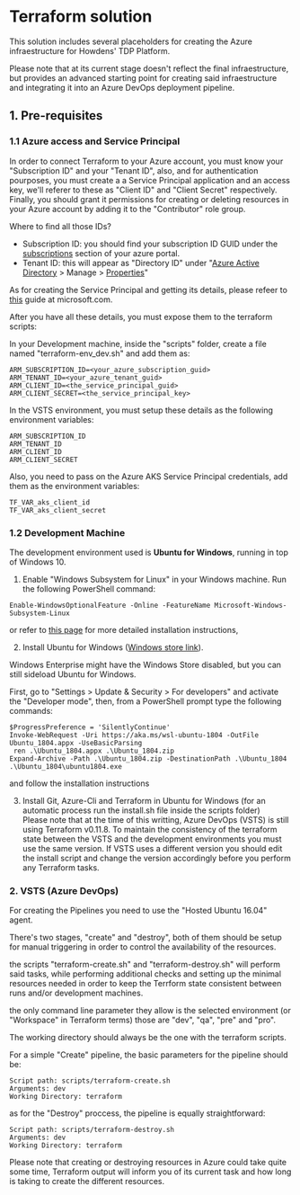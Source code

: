 <h1>Terraform solution </h1>

This solution includes several placeholders for creating the Azure infraestructure for Howdens' TDP Platform.

Please note that at its current stage doesn't reflect the final infraestructure, but provides an advanced starting point for creating said infraestructure and integrating it into an Azure DevOps deployment pipeline.


<h2>1. Pre-requisites</h2>

<h3>1.1 Azure access and Service Principal</h3>
In order to connect Terraform to your Azure account, you must know your "Subscription ID" and your "Tenant ID", also, and for authentication pourposes, you must create a a Service Principal application and an access key, we'll referer to these as "Client ID" and "Client Secret" respectively. Finally, you should grant it permissions for creating or deleting resources in your Azure account by adding it to the "Contributor" role group.

Where to find all those IDs?

* Subscription ID: you should find your subscription ID GUID under the <a href="https://portal.azure.com/#blade/Microsoft_Azure_Billing/SubscriptionsBlade">subscriptions</a> section of your azure portal.
* Tenant ID: this will appear as "Directory ID" under "<a href="https://portal.azure.com/#blade/Microsoft_AAD_IAM/ActiveDirectoryMenuBlade/Overview">Azure Active Directory</a> > Manage > <a href="https://portal.azure.com/#blade/Microsoft_AAD_IAM/ActiveDirectoryMenuBlade/Properties">Properties</a>"

As for creating the Service Principal and getting its details, please refeer to <a href="https://docs.microsoft.com/en-us/azure/active-directory/develop/howto-create-service-principal-portal">this</a> guide at microsoft.com.

After you have all these details, you must expose them to the terraform scripts:

In your Development machine, inside the "scripts" folder, create a file named "terraform-env_dev.sh" and add them as:

```
ARM_SUBSCRIPTION_ID=<your_azure_subscription_guid>
ARM_TENANT_ID=<your_azure_tenant_guid>
ARM_CLIENT_ID=<the_service_principal_guid>
ARM_CLIENT_SECRET=<the_service_principal_key>
```

In the VSTS environment, you must setup these details as the following environment variables:

```
ARM_SUBSCRIPTION_ID
ARM_TENANT_ID
ARM_CLIENT_ID
ARM_CLIENT_SECRET
```

Also, you need to pass on the Azure AKS Service Principal credentials, add them as the environment variables:
```
TF_VAR_aks_client_id
TF_VAR_aks_client_secret
```

<h3>1.2 Development Machine</h3>

The development environment used is <b>Ubuntu for Windows</b>, running in top of Windows 10.

1) Enable "Windows Subsystem for Linux" in your Windows machine. Run the following PowerShell command:

```
Enable-WindowsOptionalFeature -Online -FeatureName Microsoft-Windows-Subsystem-Linux
```

or refer to <a href="https://docs.microsoft.com/en-us/windows/wsl/install-win10">this page</a> for more detailed installation instructions,<br />



2) Install Ubuntu for Windows (<a href="https://www.microsoft.com/en-us/p/ubuntu/9nblggh4msv6">Windows store link</a>).<br/>

Windows Enterprise might have the Windows Store disabled, but you can still sideload Ubuntu for Windows.

First, go to "Settings > Update & Security > For developers" and activate the "Developer mode", then, from a PowerShell prompt type the following commands:
```
$ProgressPreference = 'SilentlyContinue'
Invoke-WebRequest -Uri https://aka.ms/wsl-ubuntu-1804 -OutFile Ubuntu_1804.appx -UseBasicParsing
 ren .\Ubuntu_1804.appx .\Ubuntu_1804.zip
Expand-Archive -Path .\Ubuntu_1804.zip -DestinationPath .\Ubuntu_1804
.\Ubuntu_1804\ubuntu1804.exe
```
and follow the installation instructions


3) Install Git, Azure-Cli and Terraform in Ubuntu for Windows (for an automatic process run the install.sh file inside the scripts folder)<br/>
   Please note that at the time of this writting, Azure DevOps (VSTS) is still using Terraform v0.11.8. To maintain the consistency of the terraform state between the VSTS and the development environments you must use the same version.
   If VSTS uses a different version you should edit the install script and change the version accordingly before you perform any Terraform tasks.



<h3>2. VSTS (Azure DevOps)</h3>

For creating the Pipelines you need to use the "Hosted Ubuntu 16.04" agent.

There's two stages, "create" and "destroy", both of them should be setup for manual triggering in order to control the availability of the resources.

the scripts "terraform-create.sh" and "terraform-destroy.sh" will perform said tasks, while performing additional checks and setting up the minimal resources needed in order to keep the Terrform state consistent between runs and/or development machines.

the only command line parameter they allow is the selected environment (or "Workspace" in Terraform terms) those are "dev", "qa", "pre" and "pro".

The working directory should always be the one with the terraform scripts.

For a simple "Create" pipeline, the basic parameters for the pipeline should be:

```
Script path: scripts/terraform-create.sh
Arguments: dev
Working Directory: terraform
```

as for the "Destroy" proccess, the pipeline is equally straightforward:

```
Script path: scripts/terraform-destroy.sh
Arguments: dev
Working Directory: terraform
```

Please note that creating or destroying resources in Azure could take quite some time, Terraform output will inform you of its current task and how long is taking to create the different resources.
